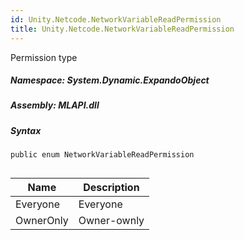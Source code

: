 ```yaml
---  
id: Unity.Netcode.NetworkVariableReadPermission  
title: Unity.Netcode.NetworkVariableReadPermission  
---
```


<div class="markdown level0 summary">

Permission type

</div>

<div class="markdown level0 conceptual">

</div>

##### **Namespace**: System.Dynamic.ExpandoObject

##### **Assembly**: MLAPI.dll

##### Syntax

``` lang-csharp
public enum NetworkVariableReadPermission
```

## 

| Name      | Description |
|-----------|-------------|
| Everyone  | Everyone    |
| OwnerOnly | Owner-ownly |
